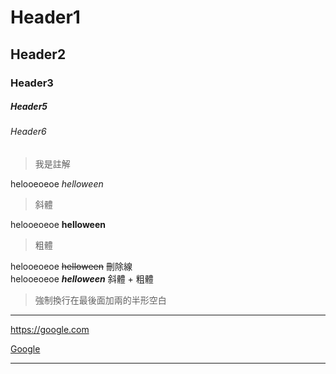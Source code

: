 # Header1
## Header2
### Header3
##### Header5
###### Header6

> 我是註解

helooeoeoe *helloween*  
>斜體

helooeoeoe **helloween**
>粗體

helooeoeoe ~~helloween~~ 刪除線  
helooeoeoe ***helloween*** 斜體 + 粗體
> 強制換行在最後面加兩的半形空白

---

<https://google.com>

[Google](https://google.com)

---